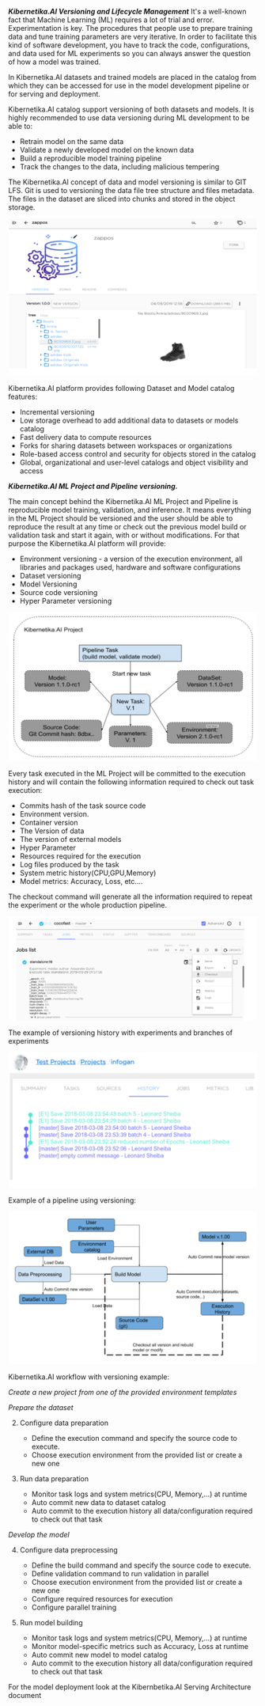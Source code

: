 ***Kibernetika.AI Versioning and Lifecycle Management***
It's a well-known fact that Machine Learning (ML) requires a lot of trial and error. Experimentation is key. The procedures that people use to prepare training data and tune training parameters are very iterative. In order to facilitate this kind of software development, you have to track the code, configurations, and data used for ML experiments so you can always answer the question of how a model was trained.

In Kibernetika.AI datasets and trained models are placed in the catalog from which they can be accessed for use in the model development pipeline or for serving and deployment.

Kibernetika.AI catalog support versioning of both datasets and models. It is highly recommended to use data versioning during ML development to be able to:
* Retrain model on the same data
* Validate a newly developed model on the known data
* Build a reproducible model training pipeline
* Track the changes to the data, including malicious tempering 

The Kibernetika.AI concept of data and model versioning is similar to GIT LFS. Git is used to versioning the data file tree structure and files metadata. The files in the dataset are sliced into chunks and stored in the object storage.

![](../img/versioning/versioning_img1-v2.png)

Kibernetika.AI platform provides following Dataset and Model catalog features:

* Incremental versioning
* Low storage overhead to add additional data to datasets or models catalog
* Fast delivery data to compute resources
* Forks for sharing datasets between workspaces or organizations
* Role-based access control and security for objects stored in the catalog
* Global, organizational and user-level catalogs and object visibility and access


***Kibernetika.AI ML Project and Pipeline versioning.***

The main concept behind the Kibernetika.AI ML Project and Pipeline is reproducible model training, validation, and inference. It means everything in the ML Project should be versioned and the user should be able to reproduce the result at any time or check out the previous model build or validation task and start it again, with or without modifications. For that purpose the Kibernetika.AI platform will provide:

* Environment versioning - a version of the execution environment, all libraries and packages used, hardware and software configurations
* Dataset versioning
* Model Versioning
* Source code versioning
* Hyper Parameter versioning

![](../img/versioning/versioning_img2-v2.png)

Every task executed in the ML Project will be committed to the execution history and will contain the following information required to check out task execution:

* Commits hash of the task source code
* Environment version. 
* Container version
* The Version of data
* The version of external models
* Hyper Parameter 
* Resources required for the execution
* Log files produced by the task
* System metric history(CPU,GPU,Memory)
* Model metrics: Accuracy, Loss, etc….


The checkout command will generate all the information required to repeat the experiment or the whole production pipeline.

![](../img/versioning/versioning_img3-v2.png)

The example of versioning history with experiments and branches of experiments

![](../img/versioning/versioning_img4-v2.png)

Example of a pipeline using versioning:

![](../img/versioning/versioning_img5-v2.png)

Kibernetika.AI workflow with versioning example:
 
*Create a new project from one of the provided environment templates*

*Prepare the dataset*

2. Configure data preparation
    * Define the execution command and specify the source code to execute.
    * Choose execution environment from the provided list or create a new one

3. Run data preparation
    * Monitor task logs and system metrics(CPU, Memory,...) at runtime
    * Auto commit new data to dataset catalog
    * Auto commit to the execution history all data/configuration required to check out that task

*Develop the model*

4. Configure data preprocessing
    * Define the build command and specify the source code to execute.
    * Define validation command to run validation in parallel
    * Choose execution environment from the provided list or create a new one
    * Configure required resources for execution
    * Configure parallel training

5. Run model building
    * Monitor task logs and system metrics(CPU, Memory,...) at runtime
    * Monitor model-specific metrics such as Accuracy, Loss at runtime
    * Auto commit new model to model catalog
    * Auto commit to the execution history all data/configuration required to check out that task

For the model deployment look at the Kibernbetika.AI Serving Architecture document
